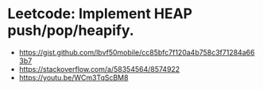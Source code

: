 # Leetcode: Implement HEAP push/pop/heapify.

- https://gist.github.com/lbvf50mobile/cc85bfc7f120a4b758c3f71284a663b7
- https://stackoverflow.com/a/58354564/8574922
- https://youtu.be/WCm3TqScBM8
